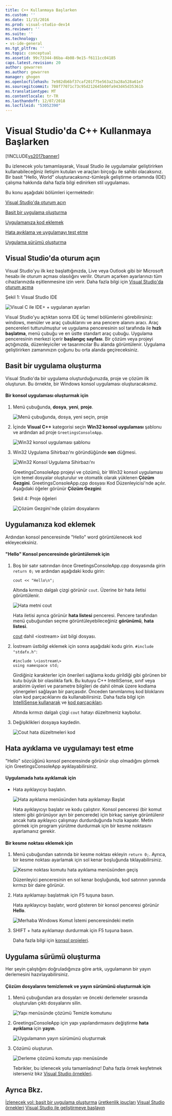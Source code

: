 ```yaml
---
title: C++ Kullanmaya Başlarken
ms.custom: ''
ms.date: 11/15/2016
ms.prod: visual-studio-dev14
ms.reviewer: ''
ms.suite: ''
ms.technology:
- vs-ide-general
ms.tgt_pltfrm: ''
ms.topic: conceptual
ms.assetid: 99c73344-86ba-4b08-9e15-f6111cc04185
caps.latest.revision: 20
author: gewarren
ms.author: gewarren
manager: ghogen
ms.openlocfilehash: 7e982db6bf37caf201f75e563a23a28a528a61e7
ms.sourcegitcommit: 708f77071c73c95d212645b00fa943d45d35361b
ms.translationtype: MT
ms.contentlocale: tr-TR
ms.lasthandoff: 12/07/2018
ms.locfileid: "53052390"
---
```

# <a name="getting-started-with-c-in-visual-studio"></a>Visual Studio'da C++ Kullanmaya Başlarken
[!INCLUDE[vs2017banner](../includes/vs2017banner.md)]

Bu izlenecek yolu tamamlayarak, Visual Studio ile uygulamalar geliştirirken kullanabileceğiniz iletişim kutuları ve araçları birçoğu ile sahibi olacaksınız. Bir basit "Hello, World" oluşturacaksınız-tümleşik geliştirme ortamında (IDE) çalışma hakkında daha fazla bilgi edinirken stil uygulaması.

 Bu konu aşağıdaki bölümleri içermektedir:

 [Visual Studio'da oturum açın](../ide/getting-started-with-cpp-in-visual-studio.md#BKMK_Configure)

 [Basit bir uygulama oluşturma](../ide/getting-started-with-cpp-in-visual-studio.md#BKMK_CreateApp)

 [Uygulamanıza kod eklemek](../ide/getting-started-with-cpp-in-visual-studio.md#BKMK_AddCode)

 [Hata ayıklama ve uygulamayı test etme](../ide/getting-started-with-cpp-in-visual-studio.md#BKMK_DebugTest)

 [Uygulama sürümü oluşturma](../ide/getting-started-with-cpp-in-visual-studio.md#BKMK_BuildRelease)

##  <a name="BKMK_Configure"></a> Visual Studio'da oturum açın
 Visual Studio'yu ilk kez başlattığınızda, Live veya Outlook gibi bir Microsoft hesabı ile oturum açması olasılığını verilir. Oturum açarken ayarlarınızı tüm cihazlarınızda eşitlenmesine izin verir. Daha fazla bilgi için [Visual Studio'da oturum açma](../ide/signing-in-to-visual-studio.md)

 Şekil 1: Visual Studio IDE

 ![Visual C ile IDE&#43; &#43; uygulanan ayarları](../ide/media/c-ide-defaultenvironmentlayout.png "C ++ IDE_DefaultEnvironmentLayout")

 Visual Studio'yu açtıktan sonra IDE üç temel bölümlerini görebilirsiniz: windows, menüler ve araç çubuklarını ve ana pencere alanını aracı. Araç pencereleri tutturulmuştur ve uygulama penceresinin sol tarafında ile **hızlı başlatma**, menü çubuğu ve en üstte standart araç çubuğu. Uygulama penceresinin merkezi içerir **başlangıç sayfası**. Bir çözüm veya projeyi açtığınızda, düzenleyiciler ve tasarımcılar Bu alanda görüntülenir. Uygulama geliştirirken zamanınızın çoğunu bu orta alanda geçireceksiniz.

##  <a name="BKMK_CreateApp"></a> Basit bir uygulama oluşturma
 Visual Studio'da bir uygulama oluşturduğunuzda, proje ve çözüm ilk oluşturun. Bu örnekte, bir Windows konsol uygulaması oluşturacaksınız.

#### <a name="to-create-a-console-app"></a>Bir konsol uygulaması oluşturmak için

1. Menü çubuğunda, **dosya**, **yeni**, **proje**.

    ![Menü çubuğunda, dosya, yeni seçin, proje](../ide/media/exploreide-filenewproject.png "ExploreIDE FileNewProject")

2. İçinde **Visual C++** kategorisi seçin **Win32 konsol uygulaması** şablonu ve ardından ad proje `GreetingsConsoleApp`.

    ![Win32 konsol uygulaması şablonu](../ide/media/c-ide-newprojectdlg.png "C ++ IDE_NewProjectDlg")

3. Win32 Uygulama Sihirbazı'nı göründüğünde **son** düğmesi.

    ![Win32 Konsol Uygulama Sihirbazı'nı](../ide/media/c-ide-win32consoleappwizard.png "C ++ IDE_Win32ConsoleAppWizard")

   GreetingsConsoleApp projeyi ve çözümü, bir Win32 konsol uygulaması için temel dosyalar oluşturulur ve otomatik olarak yüklenen **Çözüm Gezgini**. GreetingsConsoleApp.cpp dosyası Kod Düzenleyicisi'nde açılır. Aşağıdaki öğeler görünür **Çözüm Gezgini**:

   Şekil 4: Proje öğeleri

   ![Çözüm Gezgini'nde çözüm dosyalarını](../ide/media/c-ide-solutioncontents.png "C ++ IDE_SolutionContents")

##  <a name="BKMK_AddCode"></a> Uygulamanıza kod eklemek
 Ardından konsol penceresinde "Hello" word görüntülenecek kod ekleyeceksiniz.

#### <a name="to-display-hello-in-the-console-window"></a>"Hello" Konsol penceresinde görüntülemek için

1.  Boş bir satır satırından önce GreetingsConsoleApp.cpp dosyasında girin `return 0;` ve ardından aşağıdaki kodu girin:

    ```
    cout << "Hello\n";
    ```

     Altında kırmızı dalgalı çizgi görünür `cout`. Üzerine bir hata iletisi görüntülenir.

     ![Hata metni cout](../ide/media/c-ide-couterror.png "C ++ IDE_CoutError")

     Hata iletisi ayrıca görünür **hata listesi** penceresi. Pencere tarafından menü çubuğundan seçme görüntüleyebileceğiniz **görünümü**, **hata listesi**.

     [cout](http://msdn.microsoft.com/library/d87db6c3-e4e1-4d09-9ec5-458f55018257) dahil \<iostream\> üst bilgi dosyası.

2.  İostream üstbilgi eklemek için sonra aşağıdaki kodu girin. `#include "stdafx.h"`:

    ```
    #include \<iostream\>
    using namespace std;
    ```

     Girdiğiniz karakterler için önerileri sağlama kodu girildiği gibi görünen bir kutu büyük bir olasılıkla fark. Bu kutuyu C++ IntelliSense, sınıf veya arabirim üyeleri ve parametre bilgileri de dahil olmak üzere kodlama yönergeleri sağlayan bir parçasıdır. Önceden tanımlanmış kod bloklarını olan kod parçacıklarını da kullanabilirsiniz. Daha fazla bilgi için [IntelliSense kullanarak](../ide/using-intellisense.md) ve [kod parçacıkları](../ide/code-snippets.md).

     Altında kırmızı dalgalı çizgi `cout` hatayı düzeltmeniz kaybolur.

3.  Değişiklikleri dosyaya kaydedin.

     ![Cout hata düzeltmeleri kod](../ide/media/c-ide-coutfix.png "C ++ IDE_CoutFix")

##  <a name="BKMK_DebugTest"></a> Hata ayıklama ve uygulamayı test etme
 "Hello" sözcüğünü konsol penceresinde görünür olup olmadığını görmek için GreetingsConsoleApp ayıklayabilirsiniz.

#### <a name="to-debug-the-application"></a>Uygulamada hata ayıklamak için

-   Hata ayıklayıcıyı başlatın.

     ![Hata ayıklama menüsünden hata ayıklamayı Başlat](../ide/media/exploreide-startdebugging.png "ExploreIDE StartDebugging")

     Hata ayıklayıcıyı başlatır ve kodu çalıştırır. Konsol penceresi (bir komut istemi gibi görünüyor ayrı bir pencerede) için birkaç saniye görüntülenir ancak hata ayıklayıcı çalışmayı durdurduğunda hızla kapatır. Metin görmek için program yürütme durdurmak için bir kesme noktasını ayarlamanız gerekir.

#### <a name="to-add-a-breakpoint"></a>Bir kesme noktası eklemek için

1. Menü çubuğundan satırında bir kesme noktası ekleyin `return 0;`. Ayrıca, bir kesme noktası ayarlamak için sol kenar boşluğunda tıklayabilirsiniz.

    ![Kesme noktası komutu hata ayıklama menüsünden geçiş](../ide/media/exploreide-togglebreakpoint.png "ExploreIDE ToggleBreakpoint")

    Düzenleyici penceresinin en sol kenar boşluğunda, kod satırının yanında kırmızı bir daire görünür.

2. Hata ayıklamayı başlatmak için F5 tuşuna basın.

    Hata ayıklayıcıyı başlatır, word gösteren bir konsol penceresi görünür **Hello**.

    ![Merhaba Windows Komut İstemi penceresindeki metin](../ide/media/c-ide-hellocommandwindow.png "C ++ IDE_HelloCommandWindow")

3. SHIFT + hata ayıklamayı durdurmak için F5 tuşuna basın.

   Daha fazla bilgi için [konsol projeleri](../debugger/debugging-preparation-console-projects.md).

##  <a name="BKMK_BuildRelease"></a> Uygulama sürümü oluşturma
 Her şeyin çalıştığını doğruladığınıza göre artık, uygulamanın bir yayın derlemesini hazırlayabilirsiniz.

#### <a name="to-clean-the-solution-files-and-build-a-release-version"></a>Çözüm dosyalarını temizlemek ve yayın sürümünü oluşturmak için

1. Menü çubuğundan ara dosyaları ve önceki derlemeler sırasında oluşturulan çıktı dosyalarını silin.

    ![Yapı menüsünde çözümü Temizle komutunu](../ide/media/exploreide-cleansolution.png "ExploreIDE CleanSolution")

2. GreetingsConsoleApp için yapı yapılandırmasını değiştirme **hata ayıklama** için **yayın**.

    ![Uygulamanın yayın sürümünü oluşturmak](../ide/media/c-ide-changingbuildtorelease.png "C ++ IDE_ChangingBuildtoRelease")

3. Çözümü oluşturun.

    ![Derleme çözümü komutu yapı menüsünde](../ide/media/exploreide-buildsolution.png "ExploreIDE BuildSolution")

   Tebrikler, bu izlenecek yolu tamamladınız! Daha fazla örnek keşfetmek isterseniz bkz [Visual Studio örnekleri](../ide/visual-studio-samples.md).

## <a name="see-also"></a>Ayrıca Bkz.
 [İzlenecek yol: basit bir uygulama oluşturma](../ide/walkthrough-create-a-simple-application-with-visual-csharp-or-visual-basic.md) [üretkenlik ipuçları](../ide/productivity-tips-for-visual-studio.md) [Visual Studio örnekleri](../ide/visual-studio-samples.md) [Visual Studio ile geliştirmeye başlayın](../ide/get-started-developing-with-visual-studio.md)

